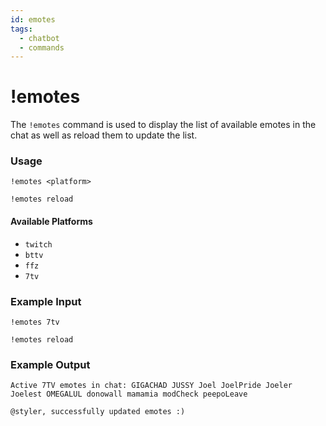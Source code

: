 ```yaml
---
id: emotes 
tags:
  - chatbot
  - commands
---
```

# !emotes

The `!emotes` command is used to display the list of available emotes in the chat as well as reload them to update the list.

### Usage

```
!emotes <platform>

!emotes reload
```

#### Available Platforms

- `twitch`
- `bttv`
- `ffz`
- `7tv`

### Example Input

```
!emotes 7tv

!emotes reload
```

### Example Output

```
Active 7TV emotes in chat: GIGACHAD JUSSY Joel JoelPride Joeler Joelest OMEGALUL donowall mamamia modCheck peepoLeave

@styler, successfully updated emotes :)
```
